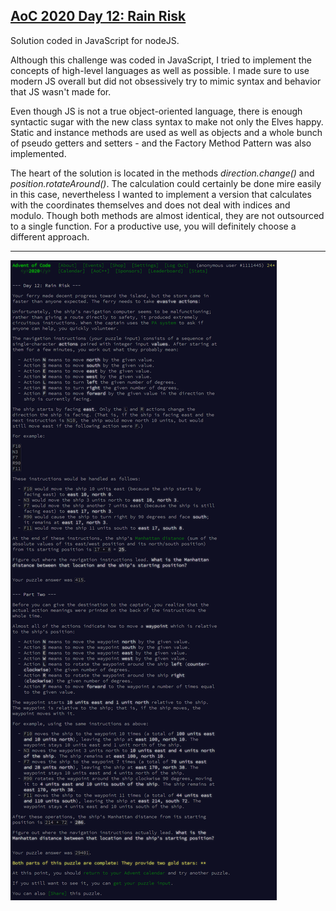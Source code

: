 ## [AoC 2020 Day 12: Rain Risk](https://adventofcode.com/2020/day/12)

Solution coded in JavaScript for nodeJS.

Although this challenge was coded in JavaScript, I tried to implement the concepts of high-level languages as well as possible. I made sure to use modern JS overall but did not obsessively try to mimic syntax and behavior that JS wasn't made for.

Even though JS is not a true object-oriented language, there is enough syntactic sugar with the new class syntax to make not only the Elves happy. Static and instance methods are used as well as objects and a whole bunch of pseudo getters and setters - and the Factory Method Pattern was also implemented.

The heart of the solution is located in the methods *direction.change()* and *position.rotateAround()*. The calculation could certainly be done mire easily in this case, nevertheless I wanted to implement a version that calculates with the coordinates themselves and does not deal with indices and modulo. Though both methods are almost identical, they are not outsourced to a single function. For a productive use, you will definitely choose a different approach.

---

![AoC 2020 Day 12](day12--Rain_Risk.png?raw=true)

